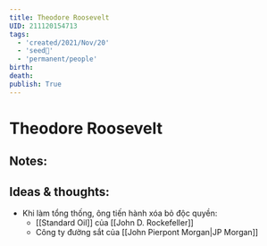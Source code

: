 ```yaml
---
title: Theodore Roosevelt
UID: 211120154713
tags:
  - 'created/2021/Nov/20'
  - 'seed🥜'
  - 'permanent/people'
birth: 
death: 
publish: True
---
```

# Theodore Roosevelt

## Notes:


## Ideas & thoughts:
- Khi làm tổng thống, ông tiến hành xóa bỏ độc quyền:
	- [[Standard Oil]] của [[John D. Rockefeller]]
	- Công ty đường sắt của [[John Pierpont Morgan|JP Morgan]]